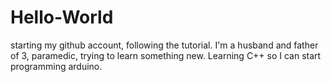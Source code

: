 # Hello-World
starting my github account, following the tutorial.
I'm a husband and father of 3, paramedic, trying to learn something new.
Learning C++ so I can start programming arduino.
